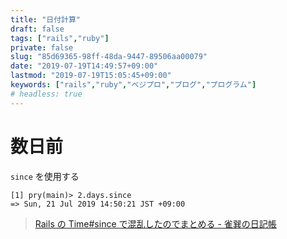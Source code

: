 ```yaml
---
title: "日付計算"
draft: false
tags: ["rails","ruby"]
private: false
slug: "85d69365-98ff-48da-9447-89506aa00079"
date: "2019-07-19T14:49:57+09:00"
lastmod: "2019-07-19T15:05:45+09:00"
keywords: ["rails","ruby","ベジプロ","プログ","プログラム"]
# headless: true
---
```


# 数日前
`since` を使用する
```
[1] pry(main)> 2.days.since
=> Sun, 21 Jul 2019 14:50:21 JST +09:00
```

> [Rails の Time#since で混乱したのでまとめる - 雀巽の日記帳](https://necojackarc.hatenablog.com/entry/2017/03/11/163153)

